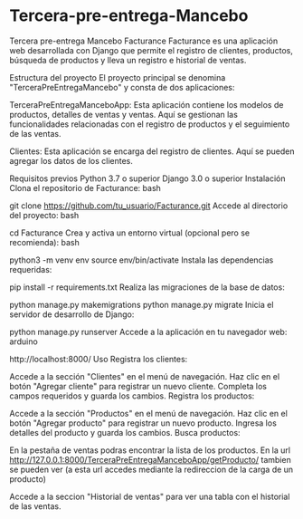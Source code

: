 # Tercera-pre-entrega-Mancebo
Tercera pre-entrega Mancebo 
Facturance
Facturance es una aplicación web desarrollada con Django que permite el registro de clientes, productos, búsqueda de productos y lleva un registro e historial de ventas.

Estructura del proyecto
El proyecto principal se denomina "TerceraPreEntregaMancebo" y consta de dos aplicaciones:

TerceraPreEntregaManceboApp: Esta aplicación contiene los modelos de productos, detalles de ventas y ventas. Aquí se gestionan las funcionalidades relacionadas con el registro de productos y el seguimiento de las ventas.

Clientes: Esta aplicación se encarga del registro de clientes. Aquí se pueden agregar los datos de los clientes.

Requisitos previos
Python 3.7 o superior
Django 3.0 o superior
Instalación
Clona el repositorio de Facturance:
bash

git clone https://github.com/tu_usuario/Facturance.git
Accede al directorio del proyecto:
bash

cd Facturance
Crea y activa un entorno virtual (opcional pero se recomienda):
bash

python3 -m venv env
source env/bin/activate
Instala las dependencias requeridas:

pip install -r requirements.txt
Realiza las migraciones de la base de datos:

python manage.py makemigrations
python manage.py migrate
Inicia el servidor de desarrollo de Django:

python manage.py runserver
Accede a la aplicación en tu navegador web:
arduino

http://localhost:8000/
Uso
Registra los clientes:

Accede a la sección "Clientes" en el menú de navegación.
Haz clic en el botón "Agregar cliente" para registrar un nuevo cliente.
Completa los campos requeridos y guarda los cambios.
Registra los productos:

Accede a la sección "Productos" en el menú de navegación.
Haz clic en el botón "Agregar producto" para registrar un nuevo producto.
Ingresa los detalles del producto y guarda los cambios.
Busca productos:

En la pestaña de ventas podras encontrar la lista de los productos.
En la url http://127.0.0.1:8000/TerceraPreEntregaManceboApp/getProducto/ tambien se pueden ver (a esta url accedes mediante la redireccion de la carga de un producto) 

Accede a la seccion "Historial de ventas" para ver una tabla con el historial de las ventas.

